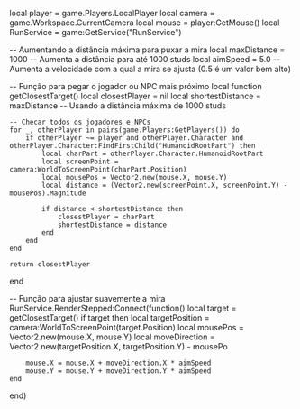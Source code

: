 local player = game.Players.LocalPlayer
local camera = game.Workspace.CurrentCamera
local mouse = player:GetMouse()
local RunService = game:GetService("RunService")

-- Aumentando a distância máxima para puxar a mira
local maxDistance = 1000  -- Aumenta a distância para até 1000 studs
local aimSpeed = 5.0      -- Aumenta a velocidade com a qual a mira se ajusta (0.5 é um valor bem alto)

-- Função para pegar o jogador ou NPC mais próximo
local function getClosestTarget()
    local closestPlayer = nil
    local shortestDistance = maxDistance  -- Usando a distância máxima de 1000 studs

    -- Checar todos os jogadores e NPCs
    for _, otherPlayer in pairs(game.Players:GetPlayers()) do
        if otherPlayer ~= player and otherPlayer.Character and otherPlayer.Character:FindFirstChild("HumanoidRootPart") then
            local charPart = otherPlayer.Character.HumanoidRootPart
            local screenPoint = camera:WorldToScreenPoint(charPart.Position)
            local mousePos = Vector2.new(mouse.X, mouse.Y)
            local distance = (Vector2.new(screenPoint.X, screenPoint.Y) - mousePos).Magnitude

            if distance < shortestDistance then
                closestPlayer = charPart
                shortestDistance = distance
            end
        end
    end

    return closestPlayer
end

-- Função para ajustar suavemente a mira
RunService.RenderStepped:Connect(function()
    local target = getClosestTarget()
    if target then
        local targetPosition = camera:WorldToScreenPoint(target.Position)
        local mousePos = Vector2.new(mouse.X, mouse.Y)
        local moveDirection = Vector2.new(targetPosition.X, targetPosition.Y) - mousePo
        
        mouse.X = mouse.X + moveDirection.X * aimSpeed
        mouse.Y = mouse.Y + moveDirection.Y * aimSpeed
    end
end)
